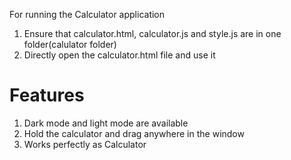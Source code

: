For running the Calculator application


1. Ensure that calculator.html, calculator.js and style.js are in one folder(calulator folder)
2. Directly open the calculator.html file and use it

# Features 
1. Dark mode and light mode are available
2. Hold the calculator and drag anywhere in the window
3. Works perfectly as Calculator 

